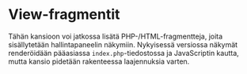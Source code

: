 # View-fragmentit

Tähän kansioon voi jatkossa lisätä PHP-/HTML-fragmentteja, joita sisällytetään hallintapaneelin näkymiin. Nykyisessä versiossa näkymät renderöidään pääasiassa `index.php`-tiedostossa ja JavaScriptin kautta, mutta kansio pidetään rakenteessa laajennuksia varten.

